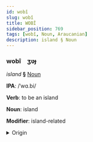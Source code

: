 ```yaml
---
id: wobî
slug: wobî
title: WOBÎ
sidebar_position: 769
tags: [wobî, Noun, Araucanian]
description: island § Noun
---
```


### wobî&emsp;<span kind="abugida">ʒʋɟ</span>

*island* **§** [Noun](../../tags/Noun)

**IPA**: /ˈwɑ.bi/

**Verb**: to be an island

**Noun**: island

**Modifier**: island-related

<details>
    <summary>Origin</summary>
    Mapudungun wapi /wapi/<br/>
    <em>Araucanian Language Family</em>
</details>